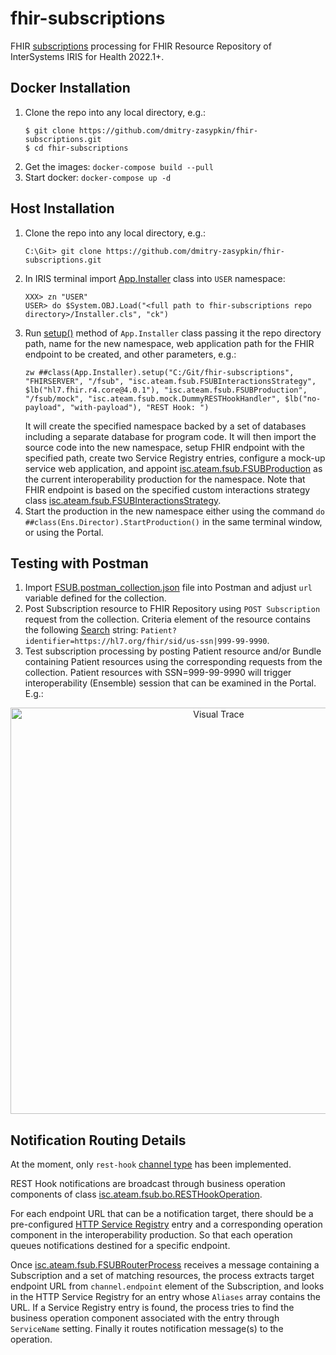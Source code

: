 # fhir-subscriptions
FHIR [subscriptions](https://www.hl7.org/fhir/r4/subscription.html) processing for FHIR Resource Repository of InterSystems IRIS for Health 2022.1+.

## Docker Installation
1. Clone the repo into any local directory, e.g.:
	```
	$ git clone https://github.com/dmitry-zasypkin/fhir-subscriptions.git
	$ cd fhir-subscriptions
	```
2. Get the images: ```docker-compose build --pull```
3. Start docker: ```docker-compose up -d```

## Host Installation
1. Clone the repo into any local directory, e.g.:
	```
	C:\Git> git clone https://github.com/dmitry-zasypkin/fhir-subscriptions.git
	```
2. In IRIS terminal import [App.Installer](../main/Installer.cls) class into ```USER``` namespace:
	```
	XXX> zn "USER"
	USER> do $System.OBJ.Load("<full path to fhir-subscriptions repo directory>/Installer.cls", "ck")
	```
3. Run [setup()](../main/Installer.cls#L4) method of ```App.Installer``` class passing it the repo directory path, name for the new namespace, web application path for the FHIR endpoint to be created, and other parameters, e.g.:
	```
	zw ##class(App.Installer).setup("C:/Git/fhir-subscriptions", "FHIRSERVER", "/fsub", "isc.ateam.fsub.FSUBInteractionsStrategy", $lb("hl7.fhir.r4.core@4.0.1"), "isc.ateam.fsub.FSUBProduction", "/fsub/mock", "isc.ateam.fsub.mock.DummyRESTHookHandler", $lb("no-payload", "with-payload"), "REST Hook: ")
	```
	It will create the specified namespace backed by a set of databases including a separate database for program code. 
	It will then import the source code into the new namespace, setup FHIR endpoint with the specified path, create two Service Registry entries, configure a mock-up service web application, and appoint [isc.ateam.fsub.FSUBProduction](../main/src/cls/isc/ateam/fsub/FSUBProduction.cls) as the current interoperability production for the namespace.
	Note that FHIR endpoint is based on the specified custom interactions strategy class [isc.ateam.fsub.FSUBInteractionsStrategy](../main/src/cls/isc/ateam/fsub/FSUBInteractionsStrategy.cls).
4. Start the production in the new namespace either using the command ```do ##class(Ens.Director).StartProduction()``` in the same terminal window, or using the Portal.
## Testing with Postman
1. Import [FSUB.postman_collection.json](../main/misc/postman/FSUB.postman_collection.json) file into Postman and adjust ```url``` variable defined for the collection.
2. Post Subscription resource to FHIR Repository using ```POST Subscription``` request from the collection. Criteria element of the resource contains the following [Search](https://www.hl7.org/fhir/r4/search.html) string: ```Patient?identifier=https://hl7.org/fhir/sid/us-ssn|999-99-9990```.
3. Test subscription processing by posting Patient resource and/or Bundle containing Patient resources using the corresponding requests from the collection. Patient resources with SSN=999-99-9990 will trigger interoperability (Ensemble) session that can be examined in the Portal. E.g.:
  <p align="center"><img src="https://user-images.githubusercontent.com/13035460/178743201-a9dc7959-df15-4c06-910d-d492b42fa30c.png" alt="Visual Trace" width="650"/></p>

## Notification Routing Details
At the moment, only ```rest-hook``` [channel type](https://www.hl7.org/fhir/r4/subscription.html#channels) has been implemented.

REST Hook notifications are broadcast through business operation components of class [isc.ateam.fsub.bo.RESTHookOperation](../main/src/cls/isc/ateam/fsub/bo/RESTHookOperation.cls).

For each endpoint URL that can be a notification target, there should be a pre-configured [HTTP Service Registry](https://docs.intersystems.com/irisforhealthlatest/csp/docbook/DocBook.UI.Page.cls?KEY=HXREG_ch_service_registry#HXREG_service_registry_settings_http) entry and a corresponding operation component in the interoperability production. So that each operation queues notifications destined for a specific endpoint.

Once [isc.ateam.fsub.FSUBRouterProcess](../main/src/cls/isc/ateam/fsub/FSUBRouterProcess.cls) receives a message containing a Subscription and a set of matching resources, the process extracts target endpoint URL from ```channel.endpoint``` element of the Subscription, and looks in the HTTP Service Registry for an entry whose ```Aliases``` array contains the URL. If a Service Registry entry is found, the process tries to find the business operation component associated with the entry through ```ServiceName``` setting. Finally it routes notification message(s) to the operation.
